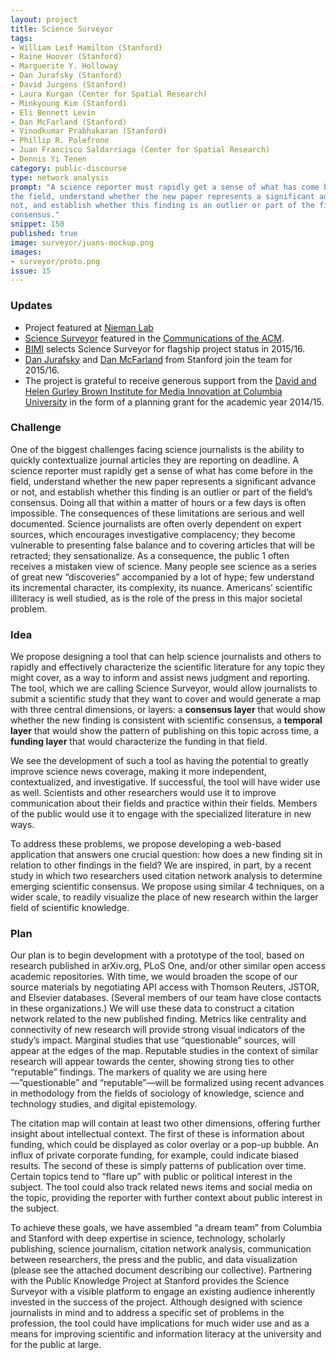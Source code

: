 ```yaml
---
layout: project
title: Science Surveyor
tags:
- William Leif Hamilton (Stanford)
- Raine Hoover (Stanford)
- Marguerite Y. Holloway
- Dan Jurafsky (Stanford)
- David Jurgens (Stanford)
- Laura Kurgan (Center for Spatial Research)
- Minkyoung Kim (Stanford)
- Eli Bennett Levin
- Dan McFarland (Stanford)
- Vinodkumar Prabhakaran (Stanford)
- Phillip R. Polefrone
- Juan Francisco Saldarriaga (Center for Spatial Research)
- Dennis Yi Tenen
category: public-discourse
type: network analysis
prompt: "A science reporter must rapidly get a sense of what has come before in
the field, understand whether the new paper represents a significant advance or
not, and establish whether this finding is an outlier or part of the field’s
consensus."
snippet: 150
published: true
image: surveyor/juans-mockup.png
images:
- surveyor/proto.png
issue: 15
---
```


### Updates

- Project featured at [Nieman
Lab](http://www.niemanlab.org/2015/10/a-group-of-researchers-is-trying-to-help-science-journalists-parse-academic-articles-on-deadline/)
- [Science
  Surveyor](http://xpmethod.plaintext.in/public-discourse/surveyor.html)
featured in the [Communications of the
ACM](http://cacm.acm.org/magazines/2015/5/186011-putting-the-data-science-into-journalism/fulltext).
- [BIMI](http://brown.columbia.edu/blog/201516_magic_grants_announced) selects
  Science Surveyor for flagship project status in 2015/16.
- [Dan Jurafsky](http://web.stanford.edu/~jurafsky/) and [Dan
  McFarland](https://ed.stanford.edu/faculty/mcfarland) from Stanford join the
team for 2015/16.
- The project is grateful to receive generous support from the [David and Helen
  Gurley Brown Institute for Media Innovation at Columbia
University](http://brown.columbia.edu/magic/science_surveyor) in the form of a
planning grant for the academic year 2014/15.

### Challenge

One of the biggest challenges facing science journalists is the ability to
quickly contextualize journal articles they are reporting on deadline. A
science reporter must rapidly get a sense of what has come before in the field,
understand whether the new paper represents a significant advance or not, and
establish whether this finding is an outlier or part of the field’s consensus.
Doing all that within a matter of hours or a few days is often impossible. The
consequences of these limitations are serious and well documented. Science
journalists are often overly dependent on expert sources, which encourages
investigative complacency; they become vulnerable to presenting false balance
and to covering articles that will be retracted; they sensationalize. As a
consequence, the public 1 often receives a mistaken view of science. Many
people see science as a series of great new “discoveries” accompanied by a lot
of hype; few understand its incremental character, its complexity, its nuance.
Americans’ scientific illiteracy is well studied, as is the role of the press
in this major societal problem.

### Idea

We propose designing a tool that can help science journalists and others to
rapidly and effectively characterize the scientific literature for any topic
they might cover, as a way to inform and assist news judgment and reporting.
The tool, which we are calling Science Surveyor, would allow journalists to
submit a scientific study that they want to cover and would generate a map with
three central dimensions, or layers: a **consensus layer** that would show
whether the new finding is consistent with scientific consensus, a **temporal
layer** that would show the pattern of publishing on this topic across time, a
**funding layer** that would characterize the funding in that field.

We see the development of such a tool as having the potential to greatly
improve science news coverage, making it more independent, contextualized, and
investigative. If successful, the tool will have wider use as well. Scientists
and other researchers would use it to improve communication about their fields
and practice within their fields. Members of the public would use it to engage
with the specialized literature in new ways.

To address these problems, we propose developing a web-based application that
answers one crucial question: how does a new finding sit in relation to other
findings in the field? We are inspired, in part, by a recent study in which two
researchers used citation network analysis to determine emerging scientific
consensus. We propose using similar 4 techniques, on a wider scale, to readily
visualize the place of new research within the larger field of scientific
knowledge.

### Plan

Our plan is to begin development with a prototype of the tool, based on
research published in arXiv.org, PLoS One, and/or other similar open access
academic repositories. With time, we would broaden the scope of our source
materials by negotiating API access with Thomson Reuters, JSTOR, and Elsevier
databases. (Several members of our team have close contacts in these
organizations.) We will use these data to construct a citation network related
to the new published finding. Metrics like centrality and connectivity of new
research will provide strong visual indicators of the study’s impact. Marginal
studies that use “questionable” sources, will appear at the edges of the map.
Reputable studies in the context of similar research will appear towards the
center, showing strong ties to other “reputable” findings. The markers of
quality we are using here—”questionable” and “reputable”—will be formalized
using recent advances in methodology from the fields of sociology of knowledge,
science and technology studies, and digital epistemology.

The citation map will contain at least two other dimensions, offering further
insight about intellectual context. The first of these is information about
funding, which could be displayed as color overlay or a pop-up bubble. An
influx of private corporate funding, for example, could indicate biased
results. The second of these is simply patterns of publication over time.
Certain topics tend to “flare up” with public or political interest in the
subject. The tool could also track related news items and social media on the
topic, providing the reporter with further context about public interest in the
subject.

To achieve these goals, we have assembled “a dream team” from Columbia and
Stanford with deep expertise in science, technology, scholarly publishing,
science journalism, citation network analysis, communication between
researchers, the press and the public, and data visualization (please see the
attached document describing our collective). Partnering with the Public
Knowledge Project at Stanford provides the Science Surveyor with a visible
platform to engage an existing audience inherently invested in the success of
the project. Although designed with science journalists in mind and to address
a specific set of problems in the profession, the tool could have implications
for much wider use and as a means for improving scientific and information
literacy at the university and for the public at large.
